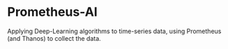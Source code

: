 # Prometheus-AI
Applying Deep-Learning algorithms to time-series data, using Prometheus (and Thanos) to collect the data.
